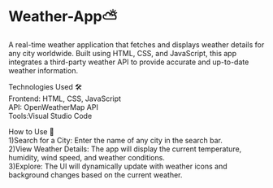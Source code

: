 # Weather-App⛅️
A real-time weather application that fetches and displays weather details for any city worldwide. Built using HTML, CSS, and JavaScript, this app integrates a third-party weather API to provide accurate and up-to-date weather information.

Technologies Used 🛠️<br>
Frontend: HTML, CSS, JavaScript<br>
API: OpenWeatherMap API<br>
Tools:Visual Studio Code<br>

How to Use 🚀<br>
1)Search for a City: Enter the name of any city in the search bar.<br>
2)View Weather Details: The app will display the current temperature, humidity, wind speed, and weather conditions.<br>
3)Explore: The UI will dynamically update with weather icons and background changes based on the current weather.<br>
